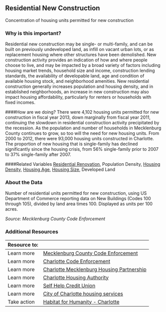 ## Residential New Construction
Concentration of housing units permitted for new construction 

### Why is this important?
Residential new construction may be single- or multi-family, and can be built on previously undeveloped land, as infill on vacant urban lots, or as replacement housing where other structures have been demolished. New construction activity provides an indication of how and where people choose to live, and may be impacted by a broad variety of factors including housing market trends, household size and income, construction lending standards, the availability of developable land, age and condition of available housing stock, and neighborhood amenities. New residential construction generally increases population and housing density, and in established neighborhoods, an increase in new construction may also impact housing affordability, particularly for renters or households with fixed incomes. 

####How are we doing?
There were 4,102 housing units permitted for new construction in fiscal year 2013, down marginally from fiscal year 2011, continuing the slowdown in residential construction activity precipitated by the recession. As the population and number of households in Mecklenburg County continues to grow, so too will the need for new housing units. From 2000 to 2012, there were 93,000 housing units constructed in Charlotte. The proportion of new housing that is single-family has declined significantly since the housing crisis, from 56% single-family prior to 2007 to 37% single-family after 2007.

####Related Variables
<a href="javascript:void(0)" onclick="model.metricId = 'm7'">Residential Renovation</a>,
Population Density,
<a href="javascript:void(0)" onclick="model.metricId = 'm5'">Housing Density</a>,
<a href="javascript:void(0)" onclick="model.metricId = 'm7'">Housing Age</a>,
<a href="javascript:void(0)" onclick="model.metricId = 'm6'">Housing Size</a>,
Developed Land

### About the Data
Number of residential units permitted for new construction, using US Department of Commerce reporting data on New Buildings (Codes 100 through 105), divided by land area times 100. Displayed as units per 100 acres.

_Source: Mecklenburg County Code Enforcement_

### Additional Resources
|Resource to: | |
|:---- | :--- |
|Learn more |[Mecklenburg County Code Enforcement](http://charmeck.org/mecklenburg/county/LUESA/CodeEnforcement/Pages/default.aspx)
|Learn more |[Charlotte Code Enforcement](http://charmeck.org/city/charlotte/nbs/codeenforcement/Pages/default.aspx)
|Learn more |[Charlotte Mecklenburg Housing Partnership](http://www.cmhp.org)|Take action|[Builders of Hope](http://www.buildersofhope.org/)
|Learn more |[Charlotte Housing Authority](http://www.cha-nc.org/)
|Learn more | [Self Help Credit Union](http://www.self-help.org/building-communities)
|Learn more |[City of Charlotte housing services ](http://charmeck.org/city/charlotte/nbs/housing/Pages/CityHousingPrograms.aspx)
|Take action |[Habitat for Humanity - Charlotte](http://www.habitatcharlotte.org/)
